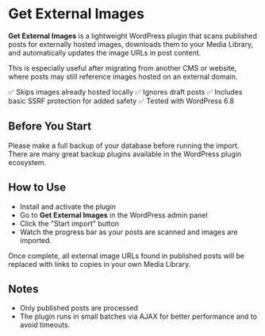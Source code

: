 # Get External Images

**Get External Images** is a lightweight WordPress plugin that scans published posts for externally hosted images, downloads them to your Media Library, and automatically updates the image URLs in post content.

This is especially useful after migrating from another CMS or website, where posts may still reference images hosted on an external domain.

✅ Skips images already hosted locally
✅ Ignores draft posts
✅ Includes basic SSRF protection for added safety
✅ Tested with WordPress 6.8

## Before You Start

Please make a full backup of your database before running the import. There are many great backup plugins available in the WordPress plugin ecosystem.

## How to Use

- Install and activate the plugin
- Go to **Get External Images** in the WordPress admin panel
- Click the "Start import" button
- Watch the progress bar as your posts are scanned and images are imported.

Once complete, all external image URLs found in published posts will be replaced with links to copies in your own Media Library.

## Notes

- Only published posts are processed
- The plugin runs in small batches via AJAX for better performance and to avoid timeouts.
